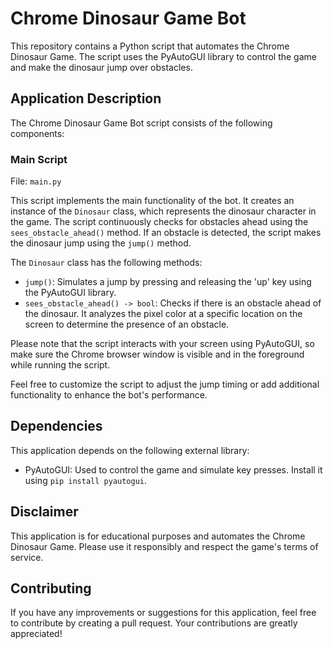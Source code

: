 # Chrome Dinosaur Game Bot

This repository contains a Python script that automates the Chrome Dinosaur Game. The script uses the PyAutoGUI library to control the game and make the dinosaur jump over obstacles.

## Application Description

The Chrome Dinosaur Game Bot script consists of the following components:

### Main Script
File: `main.py`

This script implements the main functionality of the bot. It creates an instance of the `Dinosaur` class, which represents the dinosaur character in the game. The script continuously checks for obstacles ahead using the `sees_obstacle_ahead()` method. If an obstacle is detected, the script makes the dinosaur jump using the `jump()` method.

The `Dinosaur` class has the following methods:

- `jump()`: Simulates a jump by pressing and releasing the 'up' key using the PyAutoGUI library.
- `sees_obstacle_ahead() -> bool`: Checks if there is an obstacle ahead of the dinosaur. It analyzes the pixel color at a specific location on the screen to determine the presence of an obstacle.


Please note that the script interacts with your screen using PyAutoGUI, so make sure the Chrome browser window is visible and in the foreground while running the script.

Feel free to customize the script to adjust the jump timing or add additional functionality to enhance the bot's performance.

## Dependencies

This application depends on the following external library:

- PyAutoGUI: Used to control the game and simulate key presses. Install it using `pip install pyautogui`.

## Disclaimer

This application is for educational purposes and automates the Chrome Dinosaur Game. Please use it responsibly and respect the game's terms of service.

## Contributing

If you have any improvements or suggestions for this application, feel free to contribute by creating a pull request. Your contributions are greatly appreciated!
